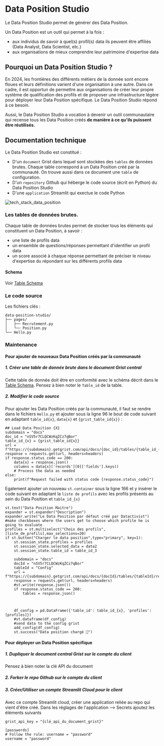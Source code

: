 # Data Position Studio

Le Data Position Studio permet de générer des Data Position. 

Un Data Position est un outil qui permet à la fois : 
* aux individus de savoir à quel(s) profil(s) data ils peuvent être affiliés (Data Analyst, Data Scientist, etc.)
* aux organisations de mieux comprendre leur patrimoine d'expertise data

## Pourquoi un Data Position Studio ? 

En 2024, les frontières des différents métiers de la donnée sont encore floues et leurs définitions varient d'une organisation à une autre. Dans ce cadre, il est opportun de permettre aux organisations de créer leur propre système de qualification des profils et de proposer une infrastructure légère pour déployer leur Data Position spécifique. Le Data Position Studio répond à ce besoin. 

Aussi, le Data Position Studio a vocation à devenir un outil communautaire qui recense tous les Data Position créés **de manière à ce qu'ils puissent être réutilisés.** 

## Documentation technique 

Le Data Position Studio est constitué : 
* D'un `document` Grist dans lequel sont stockées des `tables` de données brutes. Chaque table correspond à un Data Position créé par la communauté. On trouve aussi dans ce document une `table` de configuration.
* D'un `repository` Github qui héberge le code source (écrit en Python) du Data Position Studio
* D'une `application` Streamlit qui exectue le code Python

![tech_stack_data_position](https://github.com/ArthurSrz/data-position-studio/assets/55806298/4d7585ba-961c-46c7-8b1b-5480eea330d8)


### Les tables de données brutes. 

Chaque table de données brutes permet de stocker tous les éléments qui constituent un Data Position, à savoir : 
* une liste de profils data 
* un ensemble de questions/réponses permettant d'identifier un profil data
* un score associé à chaque réponse permettant de préciser le niveau d'expertise du répondant sur les différents profils data 

#### Schema

Voir [Table Schema](Schema_table.json)

### Le code source

Les fichiers clés :

```
data-position-studio/
├── pages/
│   ├── Recrutement.py
│   └── Position.py
└── Hello.py
```
### Maintenance 

#### Pour ajouter de nouveaux Data Position créés par la communauté 

##### 1. Créer une table de donnée brute dans le document Grist central 
Cette table de donnée doit être en conformité avec le schéma décrit dans le [Table Schema](Schema_table.json). Pensez à bien noter le `Table_id` de la table. 

##### 2. Modifier le code source
Pour ajouter les Data Position créés par la communauté, il faut se rendre dans le fichiers `Hello.py` et ajouter sous la ligne 96 le bout de code suivant en adaptant `table_id{x}`, `data{x}` et `{grist_table_id{x}}` : 

```
## Load Data Position {X}
subdomain = "docs"
doc_id = "nSV5r7CLQCWzKqZCz7qBor"
table_id_{x} = {grist_table_id{x}}
url = f"https://{subdomain}.getgrist.com/api/docs/{doc_id}/tables/{table_id_{x}}/records"
response = requests.get(url, headers=headers)
if response.status_code == 200:
    data{x} = response.json()
    columns = data{x}['records'][0]['fields'].keys()
    # Process the data as needed
else:
    print(f"Request failed with status code {response.status_code}")
```

Egalement ajouter un nouveau `st.container` sous la ligne 166 et y insérer le code suivant en adaptant la `liste de profils` avec les profils présents au sein du Data Position et `table_id_{x}`

```
st.text("Data Position Maitre")
expander = st.expander("Description")
expander.write("Le Data Position par défaut créé par Datactivist")
#make checkboxes where the users get to choose which profile he is going to evaluate
profiles = st.multiselect("Choix des profils",[liste_de_profils],max_selections=20)      
if st.button("Charger le data position",type="primary", key=1):
    st.session_state.profiles = profiles
    st.session_state.selected_data = data2
    st.session_state.table_id = table_id_3
                
    subdomain = "docs"
    docId = "nSV5r7CLQCWzKqZCz7qBor"
    tableId = "Config"
    url = f"https://{subdomain}.getgrist.com/api/docs/{docId}/tables/{tableId}/records"
    response = requests.get(url, headers=headers)
    #st.write(response.json())
    if response.status_code == 200:
        tables = response.json()
                
                
                
    df_config = pd.DataFrame({'table_id': table_id_{x}, 'profiles': [profiles]})
    #st.dataframe(df_config)
    #send data to the config grist
    add_config(df_config)
    st.success("Data position chargé 🚚")
```

#### Pour déployer un Data Position spécifique

##### 1. Dupliquer le document central Grist sur le compte du client
Pensez à bien noter la clé API du document
##### 2. Forker le repo Github sur le compte du client
##### 3. Créer/Utiliser un compte Streamlit Cloud pour le client
Avec ce compte Streamlit cloud, créer une application reliée au repo qui vient d'être créé. 
Dans les réglages de l'application --> Secrets ajoutez les éléments suivants

```
grist_api_key = "{clé_api_du_document_grist}"

[passwords]
# Follow the rule: username = "password"
username = "password"
```
